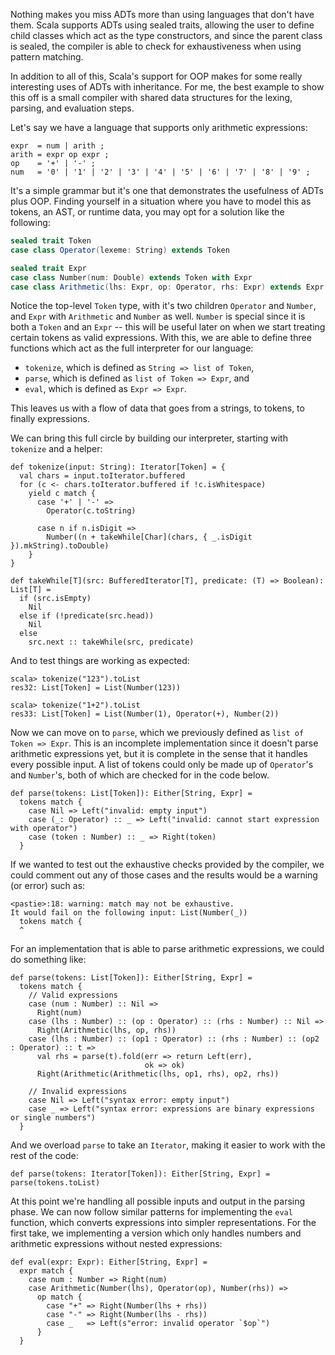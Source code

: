 Nothing makes you miss ADTs more than using languages that don't have them.
Scala supports ADTs using sealed traits, allowing the user to define child
classes which act as the type constructors, and since the parent class is
sealed, the compiler is able to check for exhaustiveness when using pattern
matching.

In addition to all of this, Scala's support for OOP makes for some really
interesting uses of ADTs with inheritance. For me, the best example to show
this off is a small compiler with shared data structures for the lexing,
parsing, and evaluation steps.

Let's say we have a language that supports only arithmetic expressions:

```ebnf
expr  = num | arith ;
arith = expr op expr ;
op    = '+' | '-' ;
num   = '0' | '1' | '2' | '3' | '4' | '5' | '6' | '7' | '8' | '9' ;
```

It's a simple grammar but it's one that demonstrates the usefulness of ADTs
plus OOP. Finding yourself in a situation where you have to model this as
tokens, an AST, or runtime data, you may opt for a solution like the following:

```scala
sealed trait Token
case class Operator(lexeme: String) extends Token

sealed trait Expr
case class Number(num: Double) extends Token with Expr
case class Arithmetic(lhs: Expr, op: Operator, rhs: Expr) extends Expr
```

Notice the top-level `Token` type, with it's two children `Operator` and
`Number`, and `Expr` with `Arithmetic` and `Number` as well. `Number` is
special since it is both a `Token` and an `Expr` -- this will be useful later
on when we start treating certain tokens as valid expressions. With this, we
are able to define three functions which act as the full interpreter for our
language:

- `tokenize`, which is defined as `String => list of Token`,
- `parse`, which is defined as `list of Token => Expr`, and
- `eval`, which is defined as `Expr => Expr`.

This leaves us with a flow of data that goes from a strings, to tokens, to
finally expressions.

We can bring this full circle by building our interpreter, starting with
`tokenize` and a helper:

```
def tokenize(input: String): Iterator[Token] = {
  val chars = input.toIterator.buffered
  for (c <- chars.toIterator.buffered if !c.isWhitespace)
    yield c match {
      case '+' | '-' =>
        Operator(c.toString)

      case n if n.isDigit =>
        Number((n + takeWhile[Char](chars, { _.isDigit }).mkString).toDouble)
    }
}

def takeWhile[T](src: BufferedIterator[T], predicate: (T) => Boolean): List[T] =
  if (src.isEmpty)
    Nil
  else if (!predicate(src.head))
    Nil
  else
    src.next :: takeWhile(src, predicate)
```

And to test things are working as expected:

```
scala> tokenize("123").toList
res32: List[Token] = List(Number(123))

scala> tokenize("1+2").toList
res33: List[Token] = List(Number(1), Operator(+), Number(2))
```

Now we can move on to `parse`, which we previously defined as `list of Token =>
Expr`. This is an incomplete implementation since it doesn't parse arithmetic
expressions yet, but it is complete in the sense that it handles every possible
input. A list of tokens could only be made up of `Operator`'s and `Number`'s,
both of which are checked for in the code below.

```
def parse(tokens: List[Token]): Either[String, Expr] =
  tokens match {
    case Nil => Left("invalid: empty input")
    case (_: Operator) :: _ => Left("invalid: cannot start expression with operator")
    case (token : Number) :: _ => Right(token)
  }
```

If we wanted to test out the exhaustive checks provided by the compiler, we
could comment out any of those cases and the results would be a warning (or
error) such as:

```
<pastie>:18: warning: match may not be exhaustive.
It would fail on the following input: List(Number(_))
  tokens match {
  ^
```

For an implementation that is able to parse arithmetic expressions, we could do
something like:

```
def parse(tokens: List[Token]): Either[String, Expr] =
  tokens match {
    // Valid expressions
    case (num : Number) :: Nil =>
      Right(num)
    case (lhs : Number) :: (op : Operator) :: (rhs : Number) :: Nil =>
      Right(Arithmetic(lhs, op, rhs))
    case (lhs : Number) :: (op1 : Operator) :: (rhs : Number) :: (op2 : Operator) :: t =>
      val rhs = parse(t).fold(err => return Left(err),
                              ok => ok)
      Right(Arithmetic(Arithmetic(lhs, op1, rhs), op2, rhs))

    // Invalid expressions
    case Nil => Left("syntax error: empty input")
    case _ => Left("syntax error: expressions are binary expressions or single numbers")
  }
```

And we overload `parse` to take an `Iterator`, making it easier to work with
the rest of the code:

```
def parse(tokens: Iterator[Token]): Either[String, Expr] = parse(tokens.toList)
```

At this point we're handling all possible inputs and output in the parsing
phase. We can now follow similar patterns for implementing the `eval` function,
which converts expressions into simpler representations. For the first take, we
implementing a version which only handles numbers and arithmetic expressions
without nested expressions:

```
def eval(expr: Expr): Either[String, Expr] =
  expr match {
    case num : Number => Right(num)
    case Arithmetic(Number(lhs), Operator(op), Number(rhs)) =>
      op match {
        case "+" => Right(Number(lhs + rhs))
        case "-" => Right(Number(lhs - rhs))
        case _   => Left(s"error: invalid operator `$op`")
      }
  }
```
